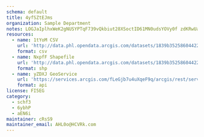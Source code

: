 ```yaml
---
schema: default
title: 4yfSZtEJms 
organization: Sample Department 
notes: LOGJaIplhxWeK2gNUSYPTqF739vQkbiut28XSoctID61MN0udsYOVy0f zdKRwUaZEG6rir1ECZjkzox5lhB4cvQAD95fCMRH jA 
resources:
  - name: 1tYoM CSV
    url: 'http://data.phl.opendata.arcgis.com/datasets/1839b35258604422b0b520cbb668df0d_0.csv'
    format: csv
  - name: NxpfF Shapefile
    url: 'http://data.phl.opendata.arcgis.com/datasets/1839b35258604422b0b520cbb668df0d_0.zip'
    format: shp
  - name: yZDXJ GeoService
    url: 'https://services.arcgis.com/fLeGjb7u4uXqeF9q/arcgis/rest/services/Air_Monitoring_Stations/FeatureServer/0/query'
    format: api
license: FI5EG 
category:
  - schf3 
  - 6ybhP 
  - aEN6i 
maintainer: cRsS9  
maintainer_email: AHL0o@HCVRk.com
---
```

